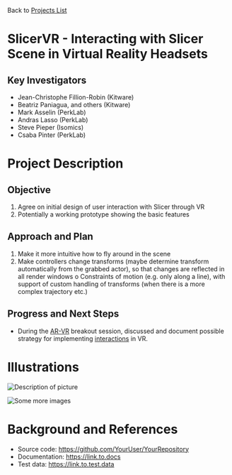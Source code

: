 Back to [Projects List](../../README.md#ProjectsList)

# SlicerVR - Interacting with Slicer Scene in Virtual Reality Headsets

## Key Investigators

- Jean-Christophe Fillion-Robin (Kitware)
- Beatriz Paniagua, and others (Kitware)
- Mark Asselin (PerkLab)
- Andras Lasso (PerkLab)
- Steve Pieper (Isomics)
- Csaba Pinter (PerkLab)

# Project Description

## Objective

1. Agree on initial design of user interaction with Slicer through VR
2. Potentially a working prototype showing the basic features

## Approach and Plan

1. Make it more intuitive how to fly around in the scene
1. Make controllers change transforms (maybe determine transform automatically from the grabbed actor), so that changes are reflected in all render windows
    o Constraints of motion (e.g. only along a line), with support of custom handling of transforms (when there is a more complex trajectory etc.)

## Progress and Next Steps

<!--Describe progress and next steps in a few bullet points as you are making progress.-->

* During the [AR-VR](../../BreakoutSessions/AR-VR.md) breakout session, discussed and document possible strategy for implementing [interactions](../../BreakoutSessions/AR-VR.md#interactions-design) in VR.

# Illustrations

<!--Add pictures and links to videos that demonstrate what has been accomplished.-->

![Description of picture](Example2.jpg)

![Some more images](Example2.jpg)

# Background and References

<!--Use this space for information that may help people better understand your project, like links to papers, source code, or data.-->

- Source code: https://github.com/YourUser/YourRepository
- Documentation: https://link.to.docs
- Test data: https://link.to.test.data
